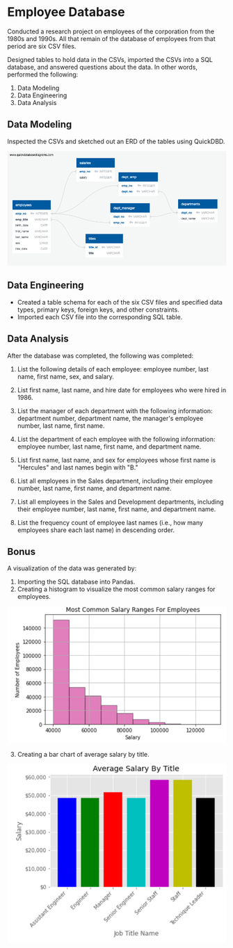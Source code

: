 # Employee Database

Conducted a research project on employees of the corporation from the 1980s and 1990s. All that remain of the database of employees from that period are six CSV files.

Designed tables to hold data in the CSVs, imported the CSVs into a SQL database, and answered questions about the data. In other words, performed the following:

1. Data Modeling
2. Data Engineering
3. Data Analysis


## Data Modeling

Inspected the CSVs and sketched out an ERD of the tables using QuickDBD.

![ERD](EmployeeSQL/employee_db_ERD.png) 

## Data Engineering

* Created a table schema for each of the six CSV files and specified data types, primary keys, foreign keys, and other constraints.
* Imported each CSV file into the corresponding SQL table.


## Data Analysis

After the database was completed, the following was completed:

1. List the following details of each employee: employee number, last name, first name, sex, and salary.

2. List first name, last name, and hire date for employees who were hired in 1986.

3. List the manager of each department with the following information: department number, department name, the manager's employee number, last name, first name.

4. List the department of each employee with the following information: employee number, last name, first name, and department name.

5. List first name, last name, and sex for employees whose first name is "Hercules" and last names begin with "B."

6. List all employees in the Sales department, including their employee number, last name, first name, and department name.

7. List all employees in the Sales and Development departments, including their employee number, last name, first name, and department name.

8. List the frequency count of employee last names (i.e., how many employees share each last name) in descending order.



## Bonus

A visualization of the data was generated by:

1. Importing the SQL database into Pandas.
2. Creating a histogram to visualize the most common salary ranges for employees.

![histogram](EmployeeSQL/histogram.PNG) 

3. Creating a bar chart of average salary by title.

![barchart](EmployeeSQL/barchart.PNG) 
